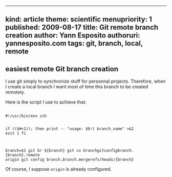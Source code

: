 -----
kind: article
theme: scientific
menupriority: 1
published: 2009-08-17
title: Git remote branch creation
author: Yann Esposito
authoruri: yannesposito.com
tags:  git, branch, local, remote
-----

## easiest remote Git branch creation

I use git simply to synchronize stuff for personnal projects.
Therefore, when I create a local branch I want most of time this
branch to be created remotely.

Here is the script I use to achieve that: 

<div>
    <code class="zsh" file="git-create-new-branch.sh">
#!/usr/bin/env zsh

if (($#<1)); then
    print -- "usage: $0:t branch_name" >&2
    exit 1
fi

branch=$1
git br ${branch}
git co ${branch}
git config branch.${branch}.remote origin
git config branch.${branch}.merge refs/heads/${branch}
    </code>
</div>

Of course, I suppose <code>origin</code> is already configured.
